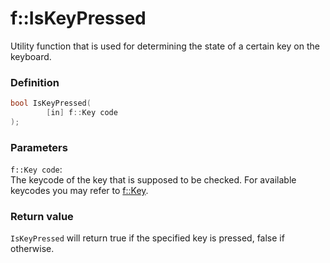 # f::IsKeyPressed
Utility function that is used for determining the state of a certain key on the keyboard.

### Definition
```C++
bool IsKeyPressed(
        [in] f::Key code
);
```

### Parameters
`f::Key code`: <br>
The keycode of the key that is supposed to be checked. For available keycodes you may refer to [f::Key](Key_enum.md). 

### Return value
`IsKeyPressed` will return true if the specified key is pressed, false if otherwise.
